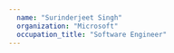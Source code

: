 ```yaml
---
  name: "Surinderjeet Singh"
  organization: "Microsoft"
  occupation_title: "Software Engineer"
---
```

